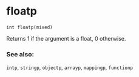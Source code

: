 # floatp

`int floatp(mixed)`

Returns 1 if the argument is a float, 0 otherwise.

### See also:

`intp`, `stringp`, `objectp`, `arrayp`, `mappingp`, `functionp`